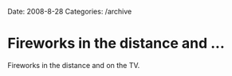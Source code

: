 Date: 2008-8-28
Categories: /archive

# Fireworks in the distance and ...

Fireworks in the distance and on the TV.
